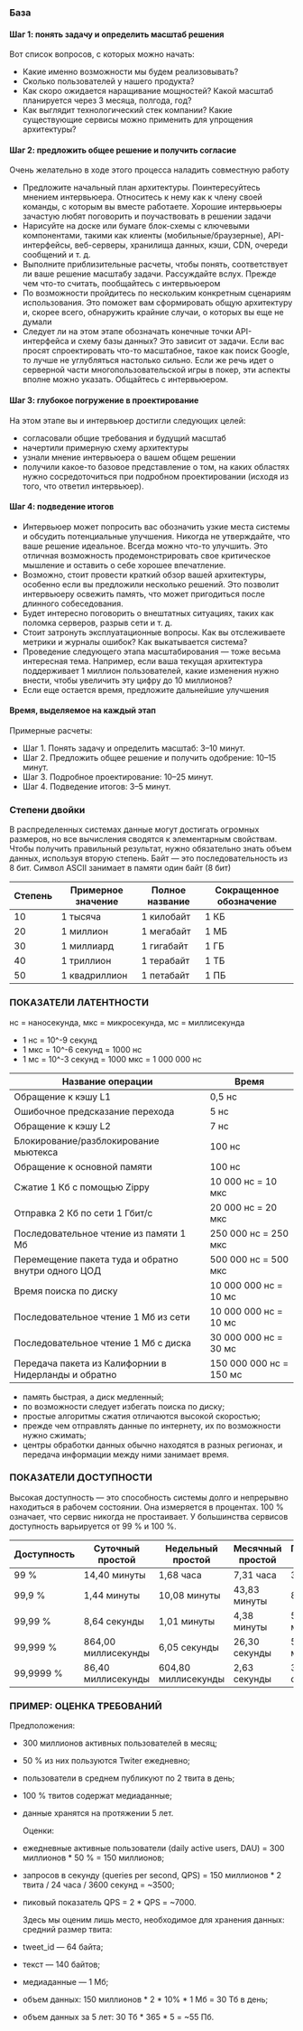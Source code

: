 ### База
#### Шаг 1: понять задачу и определить масштаб решения
Вот список вопросов, с которых можно начать:
- Какие именно возможности мы будем реализовывать?
- Сколько пользователей у нашего продукта?
- Как скоро ожидается наращивание мощностей? Какой масштаб планируется через 3 месяца, полгода, год?
- Как выглядит технологический стек компании? Какие существующие сервисы можно применить для упрощения архитектуры?

#### Шаг 2: предложить общее решение и получить согласие
Очень желательно в ходе этого процесса наладить совместную работу
- Предложите начальный план архитектуры. Поинтересуйтесь мнением интервьюера. Относитесь к нему как к члену своей команды, с которым вы вместе работаете. Хорошие интервьюеры зачастую любят поговорить и поучаствовать в решении задачи
- Нарисуйте на доске или бумаге блок-схемы с ключевыми компонентами, такими как клиенты (мобильные/браузерные), API-интерфейсы, веб-серверы, хранилища данных, кэши, CDN, очереди сообщений и т. д.
- Выполните приблизительные расчеты, чтобы понять, соответствует ли ваше решение масштабу задачи. Рассуждайте вслух. Прежде чем что-то считать, пообщайтесь с интервьюером
- По возможности пройдитесь по нескольким конкретным сценариям использования. Это поможет вам сформировать общую архитектуру и, скорее всего, обнаружить крайние случаи, о которых вы еще не думали
- Следует ли на этом этапе обозначать конечные точки API-интерфейса и схему базы данных? Это зависит от задачи. Если вас просят спроектировать что-то масштабное, такое как поиск Google, то лучше не углубляться настолько сильно. Если же речь идет о серверной части многопользовательской игры в покер, эти аспекты вполне можно указать. Общайтесь с интервьюером.

#### Шаг 3: глубокое погружение в проектирование
На этом этапе вы и интервьюер достигли следующих целей:
- согласовали общие требования и будущий масштаб
- начертили примерную схему архитектуры
- узнали мнение интервьюера о вашем общем решении
- получили какое-то базовое представление о том, на каких областях нужно сосредоточиться при подробном проектировании (исходя из того, что ответил интервьюер).

#### Шаг 4: подведение итогов
- Интервьюер может попросить вас обозначить узкие места системы и обсудить потенциальные улучшения. Никогда не утверждайте, что ваше решение идеальное. Всегда можно что-то улучшить. Это отличная возможность продемонстрировать свое критическое мышление и оставить о себе хорошее впечатление.
- Возможно, стоит провести краткий обзор вашей архитектуры, особенно если вы предложили несколько решений. Это позволит интервьюеру освежить память, что может пригодиться после длинного собеседования.
- Будет интересно поговорить о внештатных ситуациях, таких как поломка серверов, разрыв сети и т. д.
- Стоит затронуть эксплуатационные вопросы. Как вы отслеживаете метрики и журналы ошибок? Как выкатывается система?
- Проведение следующего этапа масштабирования — тоже весьма интересная тема. Например, если ваша текущая архитектура поддерживает 1 миллион пользователей, какие изменения нужно внести, чтобы увеличить эту цифру до 10 миллионов?
- Если еще остается время, предложите дальнейшие улучшения

#### Время, выделяемое на каждый этап
Примерные расчеты: 
- Шаг 1. Понять задачу и определить масштаб: 3–10 минут.
- Шаг 2. Предложить общее решение и получить одобрение: 10–15 минут.
- Шаг 3. Подробное проектирование: 10–25 минут.
- Шаг 4. Подведение итогов: 3–5 минут.


### Степени двойки
В распределенных системах данные могут достигать огромных размеров, но все вычисления сводятся к элементарным свойствам. Чтобы получить правильный результат, нужно обязательно знать объем данных, используя вторую степень. Байт — это последовательность из 8 бит. Символ ASCII занимает в памяти один байт (8 бит)

| Степень | Примерное значение | Полное название | Сокращенное обозначение |
|---------|--------------------|-----------------|-------------------------|
| 10      | 1 тысяча           | 1 килобайт      | 1 КБ                    |
| 20      | 1 миллион          | 1 мегабайт      | 1 МБ                    |
| 30      | 1 миллиард         | 1 гигабайт      | 1 ГБ                    |
| 40      | 1 триллион         | 1 терабайт      | 1 ТБ                    |
| 50      | 1 квадриллион      | 1 петабайт      | 1 ПБ                    |

### ПОКАЗАТЕЛИ ЛАТЕНТНОСТИ

нс = наносекунда, мкс = микросекунда, мс = миллисекунда

* 1 нс = 10^-9 секунд
* 1 мкс = 10^-6 секунд = 1000 нс
* 1 мс = 10^-3 секунд = 1000 мкс = 1 000 000 нс

| Название операции                                    | Время                   |
|------------------------------------------------------|-------------------------|
| Обращение к кэшу L1                                  | 0,5 нс                  |
| Ошибочное предсказание перехода                      | 5 нс                    |
| Обращение к кэшу L2                                  | 7 нс                    |
| Блокирование/разблокирование мьютекса                | 100 нс                  |
| Обращение к основной памяти                          | 100 нс                  |
| Сжатие 1 Кб с помощью Zippy                          | 10 000 нс = 10 мкс      |
| Отправка 2 Кб по сети 1 Гбит/с                       | 20 000 нс = 20 мкс      |
| Последовательное чтение из памяти 1 Мб               | 250 000 нс = 250 мкс    |
| Перемещение пакета туда и обратно внутри одного ЦОД  | 500 000 нс = 500 мкс    |
| Время поиска по диску                                | 10 000 000 нс = 10 мс   |
| Последовательное чтение 1 Мб из сети                 | 10 000 000 нс = 10 мс   |
| Последовательное чтение 1 Мб с диска                 | 30 000 000 нс = 30 мс   |
| Передача пакета из Калифорнии в Нидерланды и обратно | 150 000 000 нс = 150 мс |

* память быстрая, а диск медленный;
* по возможности следует избегать поиска по диску;
* простые алгоритмы сжатия отличаются высокой скоростью;
* прежде чем отправлять данные по интернету, их по возможности нужно сжимать;
* центры обработки данных обычно находятся в разных регионах, и передача информации между ними занимает время.

### ПОКАЗАТЕЛИ ДОСТУПНОСТИ

Высокая доступность — это способность системы долго и непрерывно находиться в рабочем состоянии. Она измеряется в процентах. 100 % означает,
что сервис никогда не простаивает. У большинства сервисов доступность варьируется от 99 % и 100 %.

| Доступность | Суточный простой    | Недельный простой   | Месячный простой | Годичный простой |
|-------------|---------------------|---------------------|------------------|------------------|
| 99 %        | 14,40 минуты        | 1,68 часа           | 7,31 часа        | 3,65 дня         |
| 99,9 %      | 1,44 минуты         | 10,08 минуты        | 43,83 минуты     | 8,77 часа        |
| 99,99 %     | 8,64 секунды        | 1,01 минуты         | 4,38 минуты      | 52,60 минуты     |
| 99,999 %    | 864,00 миллисекунды | 6,05 секунды        | 26,30 секунды    | 5,26 минуты      |
| 99,9999 %   | 86,40 миллисекунды  | 604,80 миллисекунды | 2,63 секунды     | 31,56 секунды    |

### ПРИМЕР: ОЦЕНКА ТРЕБОВАНИЙ

Предположения:
* 300 миллионов активных пользователей в месяц;
* 50 % из них пользуются Twiter ежедневно;
* пользователи в среднем публикуют по 2 твита в день;
* 100 % твитов содержат медиаданные;
* данные хранятся на протяжении 5 лет.

  Оценки:
* ежедневные активные пользователи (daily active users, DAU) = 300 миллионов * 50 % = 150 миллионов;
* запросов в секунду (queries per second, QPS) = 150 миллионов * 2 твита / 24 часа / 3600 секунд = ~3500;
* пиковый показатель QPS = 2 * QPS = ~7000.

  Здесь мы оценим лишь место, необходимое для хранения данных:
  средний размер твита:
* tweet_id — 64 байта;
* текст — 140 байтов;
* медиаданные — 1 Мб;
* объем данных: 150 миллионов * 2 * 10% * 1 Мб = 30 Тб в день;
* объем данных за 5 лет: 30 Тб * 365 * 5 = ~55 Пб.
